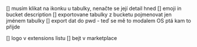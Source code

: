 [] musím klikat na ikonku u tabulky, nenačte se její detail hned
[] emoji in bucket description
[] exportovane tabulky z bucketu pojmenovat jen jménem tabulky
[] export dat do pwd - teď se mě to modalem OS ptá kam to přijde

[] logo v extensions listu
[] bejt v marketplace
